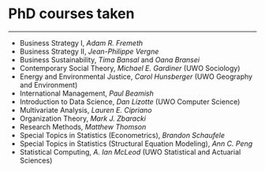 
# PhD courses taken

---

* Business Strategy I, *Adam R. Fremeth*
* Business Strategy II, *Jean-Philippe Vergne*
* Business Sustainability, *Tima Bansal* and *Oana Bransei*
* Contemporary Social Theory, *Michael E. Gardiner* (UWO Sociology)
* Energy and Environmental Justice, *Carol Hunsberger* (UWO Geography and Environment)
* International Management, *Paul Beamish*
* Introduction to Data Science, *Dan Lizotte* (UWO Computer Science)
* Multivariate Analysis, *Lauren E. Cipriano*
* Organization Theory, *Mark J. Zbaracki*
* Research Methods, *Matthew Thomson*
* Special Topics in Statistics (Econometrics), *Brandon Schaufele*
* Special Topics in Statistics (Structural Equation Modeling), *Ann C. Peng*
* Statistical Computing, *A. Ian McLeod* (UWO Statistical and Actuarial Sciences)
